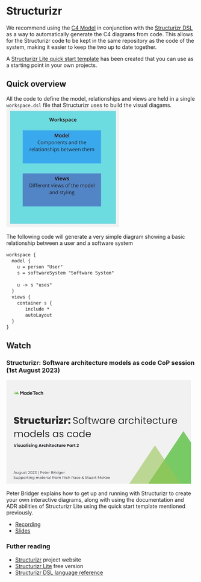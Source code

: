 # Structurizr
We recommend using the [C4 Model](https://c4model.com/) in conjunction with the [Structurizr DSL](https://github.com/structurizr/dsl) as a way to automatically generate the C4 diagrams from code. This allows for the Structurizr code to be kept in the same repository as the code of the system, making it easier to keep the two up to date together.

A [Structurizr Lite quick start template](https://github.com/madetech/structurizr-template) has been created that you can use as a starting point in your own projects. 

## Quick overview
All the code to define the model, relationships and views are held in a single `workspace.dsl` file that Structurizr uses to build the visual diagams.
![Structurizr workspace](/images/structurizr_workspace.jpg)

The following code will generate a very simple diagram showing a basic relationship between a user and a software system
```
workspace {
  model {
    u = person "User"
    s = softwareSystem "Software System" 

    u -> s "uses"
  }
  views {
    container s {
       include *
       autoLayout
  }
}
```

## Watch
### Structurizr: Software architecture models as code CoP session (1st August 2023)
[![Software architecture models as code](/images/structurizr.jpg)](https://drive.google.com/file/d/1mJ2TpHPmiwDel0GhoIQdVv87cXfTwLCf/view)

Peter Bridger explains how to get up and running with Structurizr to create your own interactive diagrams, along with using the documentation and ADR abilities of Structurizr Lite using the quick start template mentioned previously.

- [Recording](https://drive.google.com/file/d/1mJ2TpHPmiwDel0GhoIQdVv87cXfTwLCf/view)
- [Slides](https://docs.google.com/presentation/d/1WDT0kEZoicyoUUp96QXznWwGv8lmvfAno0s_irAkXX0/edit#slide=id.g25db1f62abd_0_0)

### Futher reading
- [Structurizr](https://structurizr.com/) project website
- [Structurizr Lite](https://structurizr.com/help/lite) free version
- [Structurizr DSL language reference](https://github.com/structurizr/dsl/blob/master/docs/language-reference.md)
